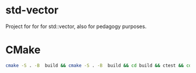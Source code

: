 # std-vector

Project for for for std::vector, also for pedagogy purposes.

# CMake
```bash
cmake -S . -B  build && cmake -S . -B  build && cd build && ctest && cd ..

```